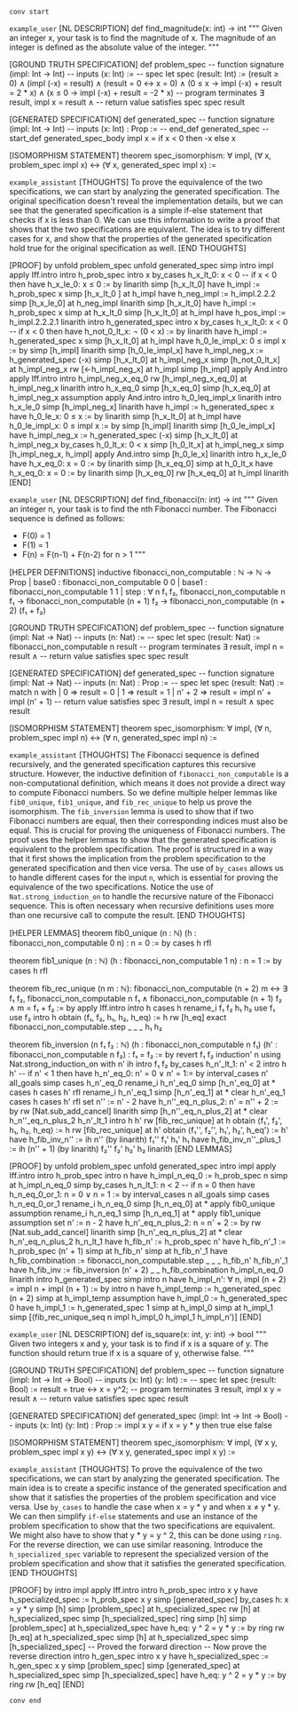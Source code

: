 `conv start`

`example_user`
[NL DESCRIPTION]
def find_magnitude(x: int) -> int
"""
Given an integer x, your task is to find the magnitude of x.
The magnitude of an integer is defined as the absolute value of the integer.
"""

[GROUND TRUTH SPECIFICATION]
def problem_spec
-- function signature
(impl: Int → Int)
-- inputs
(x: Int) :=
-- spec
let spec (result: Int) :=
(result ≥ 0) ∧
(impl (-x) = result) ∧
(result = 0 ↔ x = 0) ∧
(0 ≤ x → impl (-x) + result = 2 * x) ∧
(x ≤ 0 → impl (-x) + result = -2 * x)
-- program terminates
∃ result, impl x = result ∧
-- return value satisfies spec
spec result

[GENERATED SPECIFICATION]
def generated_spec
-- function signature
(impl: Int → Int)
-- inputs
(x: Int) : Prop :=
-- end_def generated_spec
--start_def generated_spec_body
impl x = if x < 0 then -x else x

[ISOMORPHISM STATEMENT]
theorem spec_isomorphism:
∀ impl,
(∀ x, problem_spec impl x) ↔
(∀ x, generated_spec impl x) :=

`example_assistant`
[THOUGHTS]
To prove the equivalence of the two specifications, we can start by analyzing the generated specification. 
The original specification doesn't reveal the implementation details, but we can see that the generated specification is a simple if-else statement that checks if x is less than 0.
We can use this information to write a proof that shows that the two specifications are equivalent.
The idea is to try different cases for x, and show that the properties of the generated specification hold true for the original specification as well.
[END THOUGHTS]

[PROOF]
by
unfold problem_spec
unfold generated_spec
simp
intro impl
apply Iff.intro
intro h_prob_spec
intro x
by_cases h_x_lt_0: x < 0
-- if x < 0 then
have h_x_le_0: x ≤ 0 := by
  linarith
simp [h_x_lt_0]
have h_impl := h_prob_spec x
simp [h_x_lt_0 ] at h_impl
have h_neg_impl := h_impl.2.2.2
simp [h_x_le_0] at h_neg_impl
linarith
simp [h_x_lt_0]
have h_impl := h_prob_spec x
simp at h_x_lt_0
simp [h_x_lt_0] at h_impl
have h_pos_impl := h_impl.2.2.2.1
linarith
intro h_generated_spec
intro x
by_cases h_x_lt_0: x < 0
-- if x < 0 then
have h_not_0_lt_x: ¬ (0 < x) := by
  linarith
have h_impl := h_generated_spec x
simp [h_x_lt_0] at h_impl
have h_0_le_impl_x: 0 ≤ impl x := by
  simp [h_impl]
  linarith
simp [h_0_le_impl_x]
have h_impl_neg_x := h_generated_spec (-x)
simp [h_x_lt_0] at h_impl_neg_x
simp [h_not_0_lt_x] at h_impl_neg_x
rw [←h_impl_neg_x] at h_impl
simp [h_impl]
apply And.intro
apply Iff.intro
intro h_impl_neg_x_eq_0
rw [h_impl_neg_x_eq_0] at h_impl_neg_x
linarith
intro h_x_eq_0
simp [h_x_eq_0]
simp [h_x_eq_0] at h_impl_neg_x
assumption
apply And.intro
intro h_0_leq_impl_x
linarith
intro h_x_le_0
simp [h_impl_neg_x]
linarith
have h_impl := h_generated_spec x
have h_0_le_x: 0 ≤ x := by
  linarith
simp [h_x_lt_0] at h_impl
have h_0_le_impl_x: 0 ≤ impl x := by
  simp [h_impl]
  linarith
simp [h_0_le_impl_x]
have h_impl_neg_x := h_generated_spec (-x)
simp [h_x_lt_0] at h_impl_neg_x
by_cases h_0_lt_x: 0 < x
simp [h_0_lt_x] at h_impl_neg_x
simp [h_impl_neg_x, h_impl]
apply And.intro
simp [h_0_le_x]
linarith
intro h_x_le_0
have h_x_eq_0: x = 0 := by
  linarith
simp [h_x_eq_0]
simp at h_0_lt_x
have h_x_eq_0: x = 0 := by
  linarith
simp [h_x_eq_0]
rw [h_x_eq_0] at h_impl
linarith
[END]


`example_user`
[NL DESCRIPTION]
def find_fibonacci(n: int) -> int
"""
Given an integer n, your task is to find the nth Fibonacci number.
The Fibonacci sequence is defined as follows:
- F(0) = 1
- F(1) = 1
- F(n) = F(n-1) + F(n-2) for n > 1
"""

[HELPER DEFINITIONS]
inductive fibonacci_non_computable : ℕ → ℕ → Prop
| base0 : fibonacci_non_computable 0 0
| base1 : fibonacci_non_computable 1 1
| step  : ∀ n f₁ f₂, fibonacci_non_computable n f₁ →
fibonacci_non_computable (n + 1) f₂ →
fibonacci_non_computable (n + 2) (f₁ + f₂)

[GROUND TRUTH SPECIFICATION]
def problem_spec
-- function signature
(impl: Nat → Nat)
-- inputs
(n: Nat) :=
-- spec
let spec (result: Nat) :=
fibonacci_non_computable n result
-- program terminates
∃ result, impl n = result ∧
-- return value satisfies spec
spec result

[GENERATED SPECIFICATION]
def generated_spec
-- function signature
(impl: Nat → Nat)
-- inputs
(n: Nat) : Prop :=
-- spec
let spec (result: Nat) :=
match n with
| 0 => result = 0
| 1 => result = 1
| n' + 2 => result = impl n' + impl (n' + 1)
-- return value satisfies spec
∃ result, impl n = result ∧
spec result

[ISOMORPHISM STATEMENT]
theorem spec_isomorphism:
∀ impl,
(∀ n, problem_spec impl n) ↔
(∀ n, generated_spec impl n) :=

`example_assistant`
[THOUGHTS]
The Fibonacci sequence is defined recursively, and the generated specification captures this recursive structure.
However, the inductive definition of `fibonacci_non_computable` is a non-computational definition, which means it does not provide a direct way to compute Fibonacci numbers. So we define multiple helper lemmas like `fib0_unique`, `fib1_unique`, and `fib_rec_unique` to help us prove the isomorphism. The `fib_inversion` lemma is used to show that if two Fibonacci numbers are equal, then their corresponding indices must also be equal. This is crucial for proving the uniqueness of Fibonacci numbers.
The proof uses the helper lemmas to show that the generated specification is equivalent to the problem specification. The proof is structured in a way that it first shows the implication from the problem specification to the generated specification and then vice versa. The use of `by_cases` allows us to handle different cases for the input `n`, which is essential for proving the equivalence of the two specifications. Notice the use of `Nat.strong_induction_on` to handle the recursive nature of the Fibonacci sequence. This is often necessary when recursive definitions uses more than one recursive call to compute the result.
[END THOUGHTS]

[HELPER LEMMAS]
theorem fib0_unique (n : ℕ) (h : fibonacci_non_computable 0 n) : n = 0 :=
by
cases h
rfl

theorem fib1_unique (n : ℕ) (h : fibonacci_non_computable 1 n) : n = 1 :=
by
cases h
rfl

theorem fib_rec_unique (n m : ℕ):
  fibonacci_non_computable (n + 2) m ↔
  ∃ f₁ f₂, fibonacci_non_computable n f₁ ∧
  fibonacci_non_computable (n + 1) f₂ ∧
  m = f₁ + f₂ :=
by
apply Iff.intro
intro h
cases h
rename_i f₁ f₂ h₁ h₂
use f₁
use f₂
intro h
obtain ⟨f₁, f₂, h₁, h₂, h_eq⟩ := h
rw [h_eq]
exact fibonacci_non_computable.step _ _ _ h₁ h₂

theorem fib_inversion (n f₁ f₂ : ℕ)
(h : fibonacci_non_computable n f₁) (h' : fibonacci_non_computable n f₂) :
  f₁ = f₂ :=
by
revert f₁ f₂
induction' n using Nat.strong_induction_on with n' ih
intro f₁ f₂
by_cases h_n'_lt_1: n' < 2
intro h h'
-- if n' < 1 then
have h_n'_eq_0: n' = 0 ∨ n' = 1:= by
  interval_cases n'
  all_goals simp
cases h_n'_eq_0
rename_i h_n'_eq_0
simp [h_n'_eq_0] at *
cases h
cases h'
rfl
rename_i h_n'_eq_1
simp [h_n'_eq_1] at *
clear h_n'_eq_1
cases h
cases h'
rfl
set n'' := n' - 2
have h_n''_eq_n_plus_2: n' = n'' + 2 := by
  rw [Nat.sub_add_cancel]
  linarith
simp [h_n''_eq_n_plus_2] at *
clear h_n''_eq_n_plus_2 h_n'_lt_1
intro h h'
rw [fib_rec_unique] at h
obtain ⟨f₁', f₂', h₁, h₂, h_eq⟩ := h
rw [fib_rec_unique] at h'
obtain ⟨f₁'', f₂'', h₁', h₂', h_eq'⟩ := h'
have h_fib_inv_n'' := ih n'' (by linarith) f₁'' f₁' h₁' h₁
have h_fib_inv_n''_plus_1 := ih (n'' + 1) (by linarith) f₂'' f₂' h₂' h₂
linarith
[END LEMMAS]

[PROOF]
by
unfold problem_spec
unfold generated_spec
intro impl
apply Iff.intro
intro h_prob_spec
intro n
have h_impl_n_eq_0 := h_prob_spec n
simp at h_impl_n_eq_0
simp
by_cases h_n_lt_1: n < 2
-- if n = 0 then
have h_n_eq_0_or_1: n = 0 ∨ n = 1 := by
  interval_cases n
  all_goals simp
cases h_n_eq_0_or_1
rename_i h_n_eq_0
simp [h_n_eq_0] at *
apply fib0_unique
assumption
rename_i h_n_eq_1
simp [h_n_eq_1] at *
apply fib1_unique
assumption
set n' := n - 2
have h_n'_eq_n_plus_2: n = n' + 2 := by
  rw [Nat.sub_add_cancel]
  linarith
simp [h_n'_eq_n_plus_2] at *
clear h_n'_eq_n_plus_2 h_n_lt_1
have h_fib_n' := h_prob_spec n'
have h_fib_n'_1 := h_prob_spec (n' + 1)
simp at h_fib_n'
simp at h_fib_n'_1
have h_fib_combination := fibonacci_non_computable.step _ _ _ h_fib_n' h_fib_n'_1
have h_fib_inv := fib_inversion (n' + 2) _ _ h_fib_combination h_impl_n_eq_0
linarith
intro h_generated_spec
simp
intro n
have h_impl_n': ∀ n, impl (n + 2) = impl n + impl (n + 1) := by
  intro n
  have h_impl_temp := h_generated_spec (n + 2)
  simp at h_impl_temp
  assumption
have h_impl_0 := h_generated_spec 0
have h_impl_1 := h_generated_spec 1
simp at h_impl_0
simp at h_impl_1
simp [(fib_rec_unique_seq n impl h_impl_0 h_impl_1 h_impl_n')]
[END]


`example_user`
[NL DESCRIPTION]
def is_square(x: int, y: int) -> bool
"""
Given two integers x and y, your task is to find if x is a square of y.
The function should return true if x is a square of y, otherwise false.
"""

[GROUND TRUTH SPECIFICATION]
def problem_spec
-- function signature
(impl: Int → Int → Bool)
-- inputs
(x: Int)
(y: Int) :=
-- spec
let spec (result: Bool) :=
result = true ↔ x = y^2;
-- program terminates
∃ result, impl x y = result ∧
-- return value satisfies spec
spec result

[GENERATED SPECIFICATION]
def generated_spec
(impl: Int → Int → Bool)
-- inputs
(x: Int)
(y: Int) : Prop :=
impl x y = if x = y * y then true else false

[ISOMORPHISM STATEMENT]
theorem spec_isomorphism:
∀ impl,
(∀ x y, problem_spec impl x y) ↔
(∀ x y, generated_spec impl x y) :=

`example_assistant`
[THOUGHTS]
To prove the equivalence of the two specifications, we can start by analyzing the generated specification.
The main idea is to create a specific instance of the generated specification and show that it satisfies the properties of the problem specification and vice versa.
Use `by_cases` to handle the case when x = y * y and when x ≠ y * y.
We can then simplify `if-else` statements and use an instance of the problem specification to show that the two specifications are equivalent. We might also have to show that y * y = y ^ 2, this can be done using `ring`.
For the reverse direction, we can use similar reasoning.
Introduce the `h_specialized_spec` variable to represent the specialized version of the problem specification and show that it satisfies the generated specification.
[END THOUGHTS]

[PROOF]
by
intro impl
apply Iff.intro
intro h_prob_spec
intro x y
have h_specialized_spec := h_prob_spec x y
simp [generated_spec]
by_cases h: x = y * y
simp [h]
simp [problem_spec] at h_specialized_spec
rw [h] at h_specialized_spec
simp [h_specialized_spec]
ring
simp [h]
simp [problem_spec] at h_specialized_spec
have h_eq: y ^ 2 = y * y := by ring
rw [h_eq] at h_specialized_spec
simp [h] at h_specialized_spec
simp [h_specialized_spec]
-- Proved the forward direction
-- Now prove the reverse direction
intro h_gen_spec
intro x y
have h_specialized_spec := h_gen_spec x y
simp [problem_spec]
simp [generated_spec] at h_specialized_spec
simp [h_specialized_spec]
have h_eq: y ^ 2 = y * y := by ring
rw [h_eq]
[END]

`conv end`